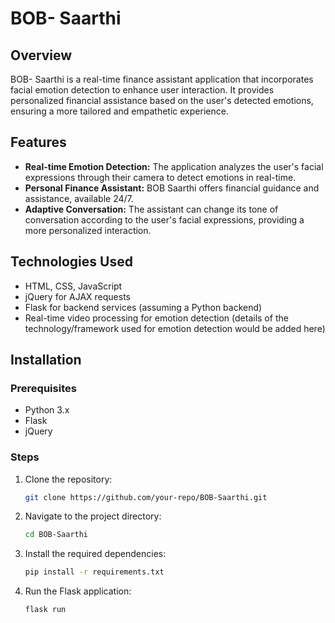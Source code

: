 # BOB- Saarthi

## Overview
BOB- Saarthi is a real-time finance assistant application that incorporates facial emotion detection to enhance user interaction. It provides personalized financial assistance based on the user's detected emotions, ensuring a more tailored and empathetic experience.

## Features
- **Real-time Emotion Detection:** The application analyzes the user's facial expressions through their camera to detect emotions in real-time.
- **Personal Finance Assistant:** BOB Saarthi offers financial guidance and assistance, available 24/7.
- **Adaptive Conversation:** The assistant can change its tone of conversation according to the user's facial expressions, providing a more personalized interaction.

## Technologies Used
- HTML, CSS, JavaScript
- jQuery for AJAX requests
- Flask for backend services (assuming a Python backend)
- Real-time video processing for emotion detection (details of the technology/framework used for emotion detection would be added here)

## Installation

### Prerequisites
- Python 3.x
- Flask
- jQuery

### Steps
1. Clone the repository:
    ```bash
    git clone https://github.com/your-repo/BOB-Saarthi.git
    ```
2. Navigate to the project directory:
    ```bash
    cd BOB-Saarthi
    ```
3. Install the required dependencies:
    ```bash
    pip install -r requirements.txt
    ```
4. Run the Flask application:
    ```bash
    flask run
    ```
